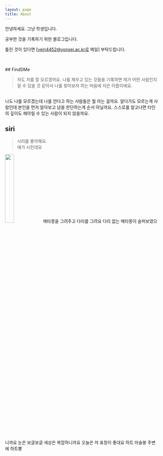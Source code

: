 ```yaml
---
layout: page
title: About
---
```


안녕하세요. 그냥 학생입니다.

공부한 것을 기록하기 위한 블로그입니다.

틀린 것이 있다면 <a href="mailto:info@example.com?subject=subject&cc=cc@example.com">[yein4452@yonsei.ac.kr로 메일] </a> 부탁드립니다.

<br>
<br>
## FindDMe

> 저도 저를 잘 모르겠어요. 나를 채우고 있는 것들을 기록하면 제가 어떤 사람인지 알 수 있을 것 같아서 나를 찾아보자 하는 마음에 지은 이름이에요.  
<br>
나도 나를 모르겠는데 나를 안다고 하는 사람들은 뭘 아는 걸까요.  
알다가도 모르는게 사람인데 본인을 먼저 알아보고 남을 판단하는게 순서 아닐까요.  
스스로를 알고나면 타인의 깊이도 헤아릴 수 있는 사람이 되지 않을까요. 

## siri

> 시리를 좋아해요.  
얘가 시린데요 
<img width="24%" src="https://user-images.githubusercontent.com/53667002/114662911-73b47a80-9d34-11eb-957a-1bda872f955e.gif"/>  
메타몽을 그려주고  
다리를 그려요 다리 없는 메타몽이 슬퍼보였으니까요  
눈은 보글보글 세상은 복잡하니까요    
오늘은 저 표정이 좋대요    
하트 마술봉  
주변에 하트뿡

 



